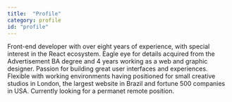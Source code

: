 ```yaml
---
title:  "Profile"
category: profile
id: "profile"
---
```

Front-end developer with over eight years of experience, with special interest in the React ecosystem. Eagle eye for details acquired from the Advertisement BA degree and 4 years working as a web and graphic designer. Passion for building great user interfaces and experiences. Flexible with working environments having positioned for small creative studios in London, the largest website in Brazil and fortune 500 companies in USA. Currently looking for a permanet remote position.
